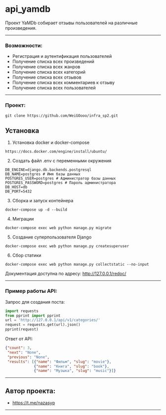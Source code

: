 # api_yamdb
Проект YaMDb собирает отзывы пользователей на различные произведения.
***
### Возможности:
* Регистрация и аутентификация пользователей
* Получение списка всех произведений
* Получение списка всех жанров
* Получение списка всех категорий
* Получение списка всех отзывов
* Получение списка всех комментариев к отзыву
* Получение списка всех пользователей
***
### Проект:
```
git clone https://github.com/WeiGOooo/infra_sp2.git
```
## Установка
1. Установка docker и docker-compose
```
https://docs.docker.com/engine/install/ubuntu/
```

2. Создать файл .env с переменными окружения
```
DB_ENGINE=django.db.backends.postgresql
DB_NAME=postgres # Имя базы данных
POSTGRES_USER=postgres # Администратор базы данных
POSTGRES_PASSWORD=postgres # Пароль администратора
DB_HOST=db
DB_PORT=5432
```
3. Сборка и запуск контейнера
```
docker-compose up -d --build
```
4. Миграции
```
docker-compose exec web python manage.py migrate
```
5. Создание суперпользователя Django
```
docker-compose exec web python manage.py createsuperuser
```
6. Сбор статики
```
docker-compose exec web python manage.py collectstatic --no-input
```

Документация доступна по адресу:
http://127.0.0.1/redoc/
***
### Пример работы API:

Запрос для создания поста:
```python
import requests
from pprint import pprint
url = 'http://127.0.0.1/api/v1/categories/'
request = requests.get(url).json()
pprint(request)
```
Ответ от API:
```json
{"count": 3,
 "next": "None",
 "previous": "None",
 "results": [{"name": "Фильм", "slug": "movie"},
             {"name": "Книга", "slug": "book"},
             {"name": "Музыка", "slug": "music"}]}
```
***
## Автор проекта:
* https://t.me/nazasyp
***
